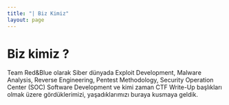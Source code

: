 ```yaml
---
title: "| Biz Kimiz"
layout: page
---
```


# Biz kimiz ? 
Team Red&Blue olarak Siber dünyada  Exploit Development, Malware Analysis, Reverse Engineering, Pentest Methodology, Security Operation Center (SOC) Software Development ve kimi zaman CTF Write-Up başlıkları olmak üzere gördüklerimizi, yaşadıklarımızı buraya kusmaya geldik.